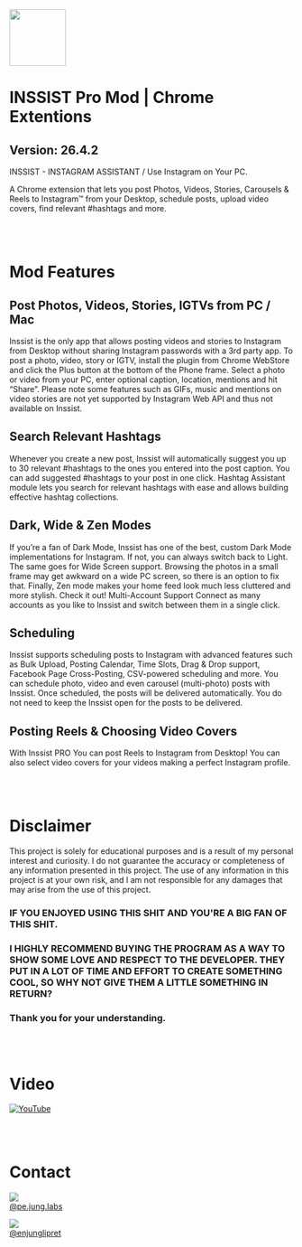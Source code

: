 <img src="https://inssist.com/static/img/hero-brand@2x.min.png" height="100px"/>

# INSSIST Pro Mod | Chrome Extentions
## Version: 26.4.2
INSSIST - INSTAGRAM ASSISTANT / Use Instagram on Your PC.

A Chrome extension that lets you post Photos, Videos, Stories, Carousels &amp; Reels to Instagram™ from your Desktop, schedule posts, upload video covers, find relevant #hashtags and more.

<br><br>

# Mod Features
## Post Photos, Videos, Stories, IGTVs from PC / Mac
Inssist is the only app that allows posting videos and stories to Instagram from Desktop without sharing Instagram passwords with a 3rd party app.
To post a photo, video, story or IGTV, install the plugin from Chrome WebStore and click the Plus button at the bottom of the Phone frame. Select a photo or video from your PC, enter optional caption, location, mentions and hit “Share”.
Please note some features such as GIFs, music and mentions on video stories are not yet supported by Instagram Web API and thus not available on Inssist.

## Search Relevant Hashtags
Whenever you create a new post, Inssist will automatically suggest you up to 30 relevant #hashtags to the ones you entered into the post caption. You can add suggested #hashtags to your post in one click.
Hashtag Assistant module lets you search for relevant hashtags with ease and allows building effective hashtag collections.

## Dark, Wide & Zen Modes
If you’re a fan of Dark Mode, Inssist has one of the best, custom Dark Mode implementations for Instagram. If not, you can always switch back to Light.
The same goes for Wide Screen support. Browsing the photos in a small frame may get awkward on a wide PC screen, so there is an option to fix that.
Finally, Zen mode makes your home feed look much less cluttered and more stylish. Check it out!
Multi-Account Support
Connect as many accounts as you like to Inssist and switch between them in a single click.

## Scheduling
Inssist supports scheduling posts to Instagram with advanced features such as Bulk Upload, Posting Calendar, Time Slots, Drag & Drop support, Facebook Page Cross-Posting, CSV-powered scheduling and more.
You can schedule photo, video and even carousel (multi-photo) posts with Inssist. Once scheduled, the posts will be delivered automatically. You do not need to keep the Inssist open for the posts to be delivered.

## Posting Reels & Choosing Video Covers
With Inssist PRO You can post Reels to Instagram from Desktop! You can also select video covers for your videos making a perfect Instagram profile.

<br><br>

# Disclaimer
This project is solely for educational purposes and is a result of my personal interest and curiosity. I do not guarantee the accuracy or completeness of any information presented in this project. The use of any information in this project is at your own risk, and I am not responsible for any damages that may arise from the use of this project.

### IF YOU ENJOYED USING THIS SHIT AND YOU'RE A BIG FAN OF THIS SHIT.
### I HIGHLY RECOMMEND BUYING THE PROGRAM AS A WAY TO SHOW SOME LOVE AND RESPECT TO THE DEVELOPER. THEY PUT IN A LOT OF TIME AND EFFORT TO CREATE SOMETHING COOL, SO WHY NOT GIVE THEM A LITTLE SOMETHING IN RETURN?
### Thank you for your understanding.

<br><br>

# Video
[![YouTube](https://img.youtube.com/vi/lZivYY_2v4M/0.jpg)](https://www.youtube.com/watch?v=lZivYY_2v4M)

<br><br>

# Contact
<a href="https://instagram.com/pe.jung.labs"><img src="https://instagram.com/favicon.ico"/><br>@pe.jung.labs</a>

<a href="https://instagram.com/enjunglipret"><img src="https://instagram.com/favicon.ico"/><br>@enjunglipret</a>
